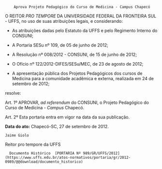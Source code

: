         Aprova Projeto Pedagógico do Curso de Medicina - Campus Chapecó  

O REITOR *PRO TEMPORE* DA UNIVERSIDADE FEDERAL DA FRONTEIRA SUL - UFFS, no uso de suas atribuições legais, e considerando:

 - As atribuições dadas pelo Estatuto da UFFS e pelo Regimento Interno do CONSUNI;

 - A Portaria SESu nº 109, de 05 de junho de 2012;

 - A Resolução nº 008/2012 - CONSUNI, de 15 de junho de 2012;

 - O Ofício nº 122/2012-DIFES/SESu/MEC, de 23 de agosto de 2012;

 - A apresentação pública dos Projetos Pedagógicos dos cursos de Medicina para a comunidade acadêmica e externa, realizada em 24 de setembro de 2012;

 resolve:

 Art. 1º APROVAR, *ad referendum* do CONSUNI, o Projeto Pedagógico do Curso de Medicina - *Campus* Chapecó.

 Art. 2º Esta portaria entra em vigor na data da sua publicação.

  

   **Data do ato:** Chapecó-SC, 27 de setembro de 2012.   
 

    Jaime Giolo   
 Reitor pro tempore da UFFS 

      Documento Histórico  [PORTARIA Nº 989/GR/UFFS/2012](https://www.uffs.edu.br/atos-normativos/portaria/gr/2012-0989/@@download/documento_historico)     
      
